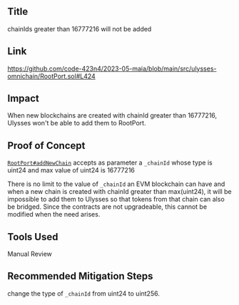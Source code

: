 ## Title

chainIds greater than 16777216 will not be added

## Link

https://github.com/code-423n4/2023-05-maia/blob/main/src/ulysses-omnichain/RootPort.sol#L424

## Impact

When new blockchains are created with chainId greater than 16777216, Ulysses won't be able to add them to RootPort.

## Proof of Concept

[`RootPort#addNewChain`](https://github.com/code-423n4/2023-05-maia/blob/main/src/ulysses-omnichain/RootPort.sol#L424) accepts as parameter a `_chainId` whose type is uint24 and max value of uint24 is 16777216

There is no limit to the value of `_chainId` an EVM blockchain can have and when a new chain is created with chainId greater than max(uint24), it will be impossible to add them to Ulysses so that tokens from that chain can also be bridged.
Since the contracts are not upgradeable, this cannot be modified when the need arises.

## Tools Used

Manual Review

## Recommended Mitigation Steps

change the type of `_chainId` from uint24 to uint256.

